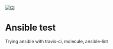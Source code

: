 [![CI](https://app.travis-ci.com/franzudev/ansible.svg?branch=main)](https://app.travis-ci.com/franzudev/ansible)

Ansible test
=========

Trying ansible with travis-ci, molecule, ansible-lint

